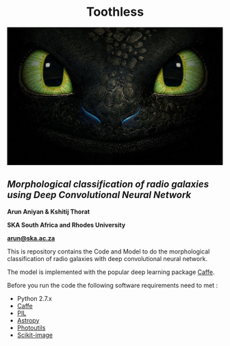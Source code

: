 <h1 align="center"> Toothless</h1>

<p align="center">

<p align="center">
  <img src="images/toothless.jpg">
</p>  

## _**Morphological classification of radio galaxies using Deep Convolutional Neural Network**_


**Arun Aniyan & Kshitij Thorat**

**SKA South Africa and Rhodes University**

**arun@ska.ac.za**




This is repository contains the Code and Model to do the morphological classification of radio galaxies with deep convolutional neural network. 

The model is implemented with the popular deep learning package [Caffe](http://caffe.berkeleyvision.org/). 


Before you run the code the following software requirements need to met :

- Python 2.7.x
- [Caffe](http://caffe.berkeleyvision.org/)
- [PIL](https://pillow.readthedocs.io/en/4.1.x/)
- [Astropy](http://www.astropy.org/)
- [Photoutils](https://photutils.readthedocs.io/en/stable/)
- [Scikit-image](http://scikit-image.org/)


